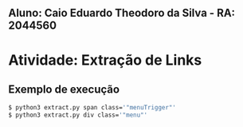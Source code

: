 ## Aluno: Caio Eduardo Theodoro da Silva - RA: 2044560

# Atividade: Extração de Links

## Exemplo de execução

```bash
$ python3 extract.py span class='"menuTrigger"'
$ python3 extract.py div class='"menu"'
```
